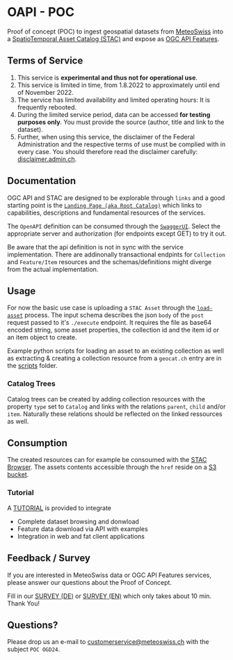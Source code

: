 # OAPI - POC

Proof of concept (POC) to ingest geospatial datasets from [MeteoSwiss](https://www.meteoswiss.admin.ch/home.html) into a [SpatioTemporal Asset Catalog (STAC)](https://stacspec.org/) and expose as [OGC API Features](https://ogcapi.ogc.org/features).

## Terms of Service

1. This service is **experimental and thus not for operational use**.
2. This service is limited in time, from 1.8.2022 to approximately until end of November 2022.
3. The service has limited availability and limited operating hours: It is frequently rebooted.
4. During the limited service period, data can be accessed **for testing purposes only**. You must provide the source (author, title and link to the dataset).
5. Further, when using this service, the disclaimer of the Federal Administration and the respective terms of use must be complied with in every case. You should therefore read the disclaimer carefully: [disclaimer.admin.ch](http://disclaimer.admin.ch).

## Documentation

OGC API and STAC are designed to be explorable through `links` and a good starting point is the [`Landing Page (aka Root Catalog)`](https://poc.meteoschweiz-poc.swisstopo.cloud/root/) which links to capabilities, descriptions and fundamental resources of the services.

The `OpenAPI` definition can be consumed through the [`SwaggerUI`](https://poc.meteoschweiz-poc.swisstopo.cloud/root/swagger). Select the appropriate server and authorization (for endpoints except GET) to try it out.

Be aware that the api definition is not in sync with the service implementation. There are addinonally transactional endpints for `Collection` and `Feature/Item` resources and the schemas/definitions might diverge from the actual implementation.

## Usage

For now the basic use case is uploading a `STAC Asset` through the [`load-asset`](https://poc.meteoschweiz-poc.swisstopo.cloud/root/processes/load-asset) process. The input schema describes the json `body` of the `post` request passed to it's `./execute` endpoint. It requires the file as base64 encoded string, some asset properties, the collection id and the item id or an item object to create.

Example python scripts for loading an asset to an existing collection as well as extracting & creating a collection resource from a `geocat.ch` entry are in the [scripts](scripts) folder.

### Catalog Trees

Catalog trees can be created by adding collection resources with the property `type` set to `Catalog` and links with the relations `parent`, `child` and/or `item`. Naturally these relations should be reflected on the linked ressources as well.

## Consumption

The created resources can for example be consoumed with the [STAC Browser](https://radiantearth.github.io/stac-browser/#/external/poc.meteoschweiz-poc.swisstopo.cloud/root/). The assets contents accessible through the `href` reside on a [S3 bucket](http://met-oapi-poc.s3.amazonaws.com/).

### Tutorial

A  [TUTORIAL](https://github.com/camptocamp/oapi-poc/blob/main/tutorial/howto.md) is provided to integrate

- Complete dataset browsing  and donwload
- Feature data download via API with examples
- Integration in web and fat client applications

## Feedback / Survey

If you are interested in MeteoSwiss data or OGC API Features services, please answer our questions about the Proof of Concept.

Fill in our [SURVEY (DE)](https://de.surveymonkey.com/r/RL8HCBK?lang=de) or [SURVEY (EN)](https://de.surveymonkey.com/r/RL8HCBK?lang=en) which only takes about 10 min. Thank You!

## Questions?

Please drop us an e-mail to [customerservice@meteoswiss.ch](mailto:customerservice@meteoswiss.ch) with the subject `POC OGD24`.
